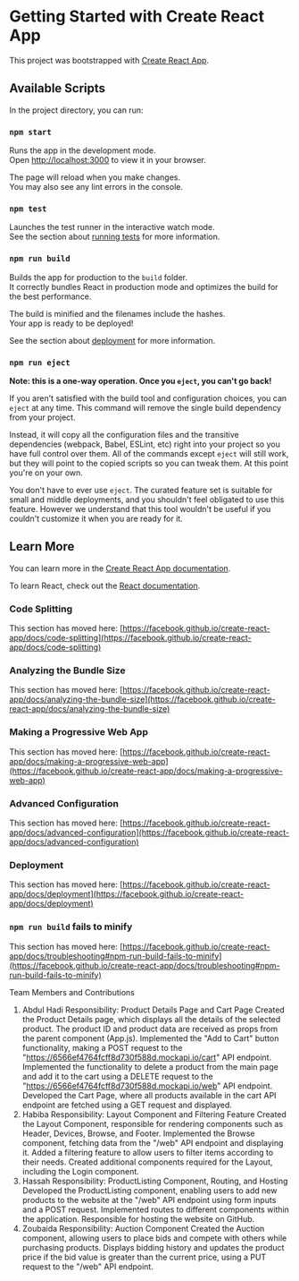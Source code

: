 # Getting Started with Create React App

This project was bootstrapped with [Create React App](https://github.com/facebook/create-react-app).

## Available Scripts

In the project directory, you can run:

### `npm start`

Runs the app in the development mode.\
Open [http://localhost:3000](http://localhost:3000) to view it in your browser.

The page will reload when you make changes.\
You may also see any lint errors in the console.

### `npm test`

Launches the test runner in the interactive watch mode.\
See the section about [running tests](https://facebook.github.io/create-react-app/docs/running-tests) for more information.

### `npm run build`

Builds the app for production to the `build` folder.\
It correctly bundles React in production mode and optimizes the build for the best performance.

The build is minified and the filenames include the hashes.\
Your app is ready to be deployed!

See the section about [deployment](https://facebook.github.io/create-react-app/docs/deployment) for more information.

### `npm run eject`

**Note: this is a one-way operation. Once you `eject`, you can't go back!**

If you aren't satisfied with the build tool and configuration choices, you can `eject` at any time. This command will remove the single build dependency from your project.

Instead, it will copy all the configuration files and the transitive dependencies (webpack, Babel, ESLint, etc) right into your project so you have full control over them. All of the commands except `eject` will still work, but they will point to the copied scripts so you can tweak them. At this point you're on your own.

You don't have to ever use `eject`. The curated feature set is suitable for small and middle deployments, and you shouldn't feel obligated to use this feature. However we understand that this tool wouldn't be useful if you couldn't customize it when you are ready for it.

## Learn More

You can learn more in the [Create React App documentation](https://facebook.github.io/create-react-app/docs/getting-started).

To learn React, check out the [React documentation](https://reactjs.org/).

### Code Splitting

This section has moved here: [https://facebook.github.io/create-react-app/docs/code-splitting](https://facebook.github.io/create-react-app/docs/code-splitting)

### Analyzing the Bundle Size

This section has moved here: [https://facebook.github.io/create-react-app/docs/analyzing-the-bundle-size](https://facebook.github.io/create-react-app/docs/analyzing-the-bundle-size)

### Making a Progressive Web App

This section has moved here: [https://facebook.github.io/create-react-app/docs/making-a-progressive-web-app](https://facebook.github.io/create-react-app/docs/making-a-progressive-web-app)

### Advanced Configuration

This section has moved here: [https://facebook.github.io/create-react-app/docs/advanced-configuration](https://facebook.github.io/create-react-app/docs/advanced-configuration)

### Deployment

This section has moved here: [https://facebook.github.io/create-react-app/docs/deployment](https://facebook.github.io/create-react-app/docs/deployment)

### `npm run build` fails to minify

This section has moved here: [https://facebook.github.io/create-react-app/docs/troubleshooting#npm-run-build-fails-to-minify](https://facebook.github.io/create-react-app/docs/troubleshooting#npm-run-build-fails-to-minify)

Team Members and Contributions

1. Abdul Hadi
   Responsibility: Product Details Page and Cart Page
   Created the Product Details page, which displays all the details of the selected product. The product ID and product data are received as props from the parent component (App.js).
   Implemented the "Add to Cart" button functionality, making a POST request to the "https://6566ef4764fcff8d730f588d.mockapi.io/cart" API endpoint.
   Implemented the functionality to delete a product from the main page and add it to the cart using a DELETE request to the "https://6566ef4764fcff8d730f588d.mockapi.io/web" API endpoint.
   Developed the Cart Page, where all products available in the cart API endpoint are fetched using a GET request and displayed.
2. Habiba
   Responsibility: Layout Component and Filtering Feature
   Created the Layout Component, responsible for rendering components such as Header, Devices, Browse, and Footer.
   Implemented the Browse component, fetching data from the "/web" API endpoint and displaying it.
   Added a filtering feature to allow users to filter items according to their needs.
   Created additional components required for the Layout, including the Login component.
3. Hassah
   Responsibility: ProductListing Component, Routing, and Hosting
   Developed the ProductListing component, enabling users to add new products to the website at the "/web" API endpoint using form inputs and a POST request.
   Implemented routes to different components within the application.
   Responsible for hosting the website on GitHub.
4. Zoubaida
   Responsibility: Auction Component
   Created the Auction component, allowing users to place bids and compete with others while purchasing products.
   Displays bidding history and updates the product price if the bid value is greater than the current price, using a PUT request to the "/web" API endpoint.
